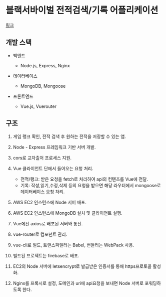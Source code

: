 # 블랙서바이벌 전적검색/기록 어플리케이션
[링크](https://eeong-blacksurvival.web.app)
## 개발 스택

- 백엔드	
	- Node.js, Express, Nginx

- 데이터베이스
	- MongoDB, Mongoose

- 프론트엔드	
	- Vue.js, Vuerouter


## 구조

 1. 게임 랭크 확인, 전적 검색 후 원하는 전적을 저장할 수 있는 앱.

 2. Node - Express 프레임워크 기반 서버 개발.

 3. cors로 교차출처 프로세스 지원.

 4. Vue 클라이언트 단에서 들어오는 요청 처리.	
	- 전적/랭크: 받은 요청을 fetch로 처리하여 api의 컨텐츠를 Vue에 전달.
	- 기록: 작성,읽기,수정,삭제 등의 요청을 받으면 해당 라우터에서 mongoose로 데이터베이스 요청 처리.

 5. AWS EC2 인스턴스에 Node 서버 배포.

 6. AWS EC2 인스턴스에 MongoDB 설치 및 클라이언트 실행.

 7. Vue에선 axios로 배포된 서버와 통신.

 8. vue-router로 컴포넌트 관리.

 9. vue-cli로 빌드, 트랜스파일러는 Babel, 번들러는 WebPack 사용.

 10. 빌드된 프로젝트는 firebase로 배포.

 11. EC2의 Node 서버에 letsencrypt로 발급받은 인증서를 통해 https프로토콜 활성화.

 12. Nginx를 프록시로 설정, 도메인과 uri에 api요청을 보내면 Node 서버로 포워딩하도록 한다.
